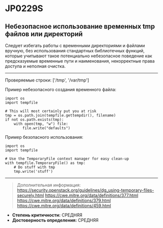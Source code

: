 # JP0229S 
## Небезопасное использование временных tmp файлов или директорий
Следует избегать работы с временными директориями и файлами вручную, без использования стандартных
библиотечных функций, которые учитывают такое потенциально небезопасное поведение как предсказуемые
временные пути и наименования, некорректные права доступа и неполная очистка.

---
Проверяемые строки: ['/tmp', '/var/tmp']
<!---
Нужно доработать этот плагин, так как сейчас он просто 
проверяет наличие ['/tmp', '/var/tmp', '/dev/shm']
-->

Пример небезопасного создания временного файла:
```
import os
import tempfile

# This will most certainly put you at risk
tmp = os.path.join(tempfile.gettempdir(), filename)
if not os.path.exists(tmp):
    with open(tmp, "w") file:
        file.write("defaults")
```
Пример безопасного использования:
```
import os
import tempfile

# Use the TemporaryFile context manager for easy clean-up
with tempfile.TemporaryFile() as tmp:
    # Do stuff with tmp
    tmp.write('stuff')
```
---
> Дополнительная информация:
> <https://security.openstack.org/guidelines/dg_using-temporary-files-securely.html>
> <https://cwe.mitre.org/data/definitions/377.html>
> <https://cwe.mitre.org/data/definitions/379.html>
> <https://cwe.mitre.org/data/definitions/459.html>

* __Степень критичности:__ СРЕДНЯЯ
* __Достоверность определения:__ СРЕДНЯЯ
